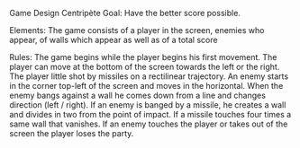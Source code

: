 Game Design Centripète Goal: Have the better score possible.

Elements: The game consists of a player in the screen, enemies who appear, of walls which appear as well as of a total score

Rules: The game begins while the player begins his first movement. The player can move at the bottom of the screen towards the left or the right. The player little shot by missiles on a rectilinear trajectory. An enemy starts in the corner top-left of the screen and moves in the horizontal. When the enemy bangs against a wall he comes down from a line and changes direction (left / right). If an enemy is banged by a missile, he creates a wall and divides in two from the point of impact. If a missile touches four times a same wall that vanishes. If an enemy touches the player or takes out of the screen the player loses the party.
